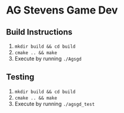 # AG Stevens Game Dev

## Build Instructions
1. `mkdir build && cd build`
2. `cmake .. && make`
3. Execute by running `./Agsgd`

## Testing
1. `mkdir build && cd build`
2. `cmake .. && make`
3. Execute by running `./agsgd_test`
